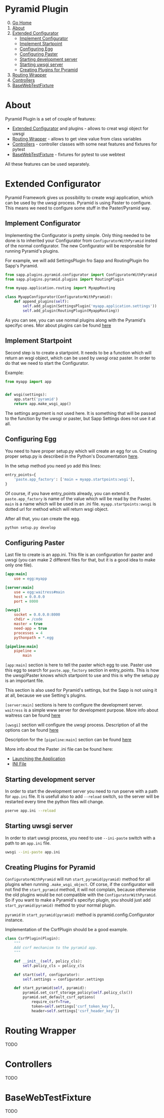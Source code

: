 # Pyramid Plugin

0. [Go Home](../README.md)
1. [About](#about)
2. [Extended Configurator](#extended-configurator)
    * [Implement Configurator](#implement-configurator)
    * [Implement Startpoint](#implement-startpoint)
    * [Configuring Egg](#configuring-egg)
    * [Configuring Paster](#configuring-paster)
    * [Starting development server](#starting-development-server)
    * [Starting uwsgi server](#starting-uwsgi-server)
    * [Creating Plugins for Pyramid](#creating-plugins-for-pyramid)
3. [Routing Wrapper](#routing-wrapper)
4. [Controllers](#controllers)
5. [BaseWebTestFixture](#basewebtestfixture)

# About

Pyramid Plugin is a set of couple of features:

- [Extended Configurator](#extended-configurator) and plugins - allows to creat
    wsgi object for uwsgi
- [Routing Wrapper](#routing-wrapper) - allows to get view value from class
    variables
- [Controllers](#controllers) - controller classes with some neat features and
    fixtures for pytest
- [BaseWebTestFixture](#basewebtestfixture) - fixtures for pytest to use webtest

All these features can be used separately.

# Extended Configurator

Pyramid Framework gives us possibility to create wsgi application, which can be
used by the uwsgi process. Pyramid is using Paster to configure. This means we
need to configure some stuff in the Paster/Pyramid way.

## Implement Configurator

Implementing the Configurator is pretty simple. Only thing needed to be done is
to inherited your Configurator from `ConfiguratorWithPyramid` insted of the
normal configurator. The new Configurator will be responsible for running
Pyramid's plugins.

For example, we will add SettingsPlugin fro Sapp and RoutingPlugin fro Sapp's
Pyramid.

```python
from sapp.plugins.pyramid.configurator import ConfiguratorWithPyramid
from sapp.plugins.pyramid.plugins import RoutingPlugin

from myapp.application.routing import MyappRouting

class MyappConfigurator(ConfiguratorWithPyramid):
    def append_plugins(self):
        self.add_plugin(SettingsPlugin('myapp.application.settings'))
        self.add_plugin(RoutingPlugin(MyappRouting))
```
As you can see, you can use normal plugins along with the Pyramid's specifyc
ones. Mor about plugins can be found [here](#creating-plugins)

## Implement Startpoint

Second step is to create a startpoint. It needs to be a function which will
return an wsgi object, which can be used by uwsgi oraz paster. In order to do
that we need to start the Configurator.

Example:

```python
from myapp import app


def wsgi(settings):
    app.start('pyramid')
    return app.make_wsgi_app()
```

The settings argument is not used here. It is something that will be passed to
the function by the uwsgi or paster, but Sapp Settings does not use it at all.

## Configuring Egg

You need to have proper setup.py which will create an egg for us. Creating
proper setup.py is described in the Python's Documentation
[here](https://docs.python.org/3.6/distutils/setupscript.html).

In the setup method you need yo add this lines:

```python
entry_points={
    'paste.app_factory': ['main = myapp.startpoints:wsgi'],
}
```

Of course, if you have entry_points already, you can extend it.
`paste.app_factory` is name of the value which will be read by the Paster.
`main` is a name which will be used in an .ini file.
`myapp.startpoints:uwsgi` is dotted url for method which will return wsgi object.

After all that, you can create the egg.

```bash
python setup.py develop
```

## Configuring Paster

Last file to create is an app.ini. This file is an configuration for paster and
uwsgi (you can make 2 different files for that, but it is a good idea to make
only one file).


```ini
[app:main]
    use = egg:myapp

[server:main]
    use = egg:waitress#main
    host = 0.0.0.0
    port = 8000

[uwsgi]
    socket = 0.0.0.0:8000
    chdir = /code
    master = true
    need-app = true
    processes = 4
    pythonpath = *.egg

[pipeline:main]
    pipeline =
        main
```

`[app:main]` section is here to tell the paster which egg to use. Paster use
this egg to search for `paste.app_factory` section in entry_points. This is
how the uwsgi/Paster knows which startpoint to use and this is why the setup.py
is an important file.

This section is also used for Pyramid's settings, but the Sapp is not using it
at all, because we use Setting's plugins.

`[server:main]` sections is here to configure the development server. `waitress`
is a simple www server for development purpose. More info about waitress can be
found [here](https://docs.pylonsproject.org/projects/waitress/en/latest/)

`[uwsgi]` section will configure the uwsgi process. Description of all the
options can be found [here](http://uwsgi-docs.readthedocs.io/en/latest/Options.html)

Description for the `[pipeline:main]` section can be found [here](http://docs.repoze.org/moonshining/tools/paste.html#example-configuring-the-wsgi-pipeline)

More info about the Paster .ini file can be found here:

- [Launching the Application](https://docs.pylonsproject.org/projects/pyramid-cookbook/en/latest/pylons/launch.html)
- [INI File](https://docs.pylonsproject.org/projects/pyramid-cookbook/en/latest/pylons/ini_file.html)


## Starting development server

In order to start the development server you need to run pserve with a path for
`app.ini` file. It is usefull also to add `--reload` switch, so the server will
be restarted every time the python files will change.

```bash
pserve app.ini --reload
```

## Starting uwsgi server

In order to start uwsgi process, you need to use `--ini-paste` switch with a
path to an `app.ini` file.

```bash
uwsgi --ini-paste app.ini
```

## Creating Plugins for Pyramid

`ConfiguratorWithPyramid` will run `start_pyramid(pyramid)` method for all
plugins when running `.make_wsgi_object`. Of corse, if the configurator will not
find the `start_pyramid` method, it will not complain, because otherwise the old
plugins would be not compatible with the `ConfiguratorWithPyramid`. So if you
want to make a Pyramid's specifyc plugin, you should just add
`start_pyramid(pyramid)` method to your normal plugin.

`pyramid` in `start_pyramid(pyramid)` method is pyramid.config.Configurator
instance.

Implementation of the CsrfPlugin should be a good example.

```python
class CsrfPlugin(Plugin):
    """
    Add csrf mechanism to the pyramid app.
    """

    def __init__(self, policy_cls):
        self.policy_cls = policy_cls

    def start(self, configurator):
        self.settings = configurator.settings

    def start_pyramid(self, pyramid):
        pyramid.set_csrf_storage_policy(self.policy_cls())
        pyramid.set_default_csrf_options(
            require_csrf=True,
            token=self.settings['csrf_token_key'],
            header=self.settings['csrf_header_key'])
```

# Routing Wrapper

TODO

# Controllers

TODO

# BaseWebTestFixture

TODO
